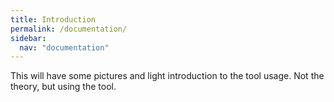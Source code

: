 ```yaml
---
title: Introduction
permalink: /documentation/
sidebar:
  nav: "documentation"
---
```


This will have some pictures and light introduction to the tool usage. Not the theory, but using the tool.

